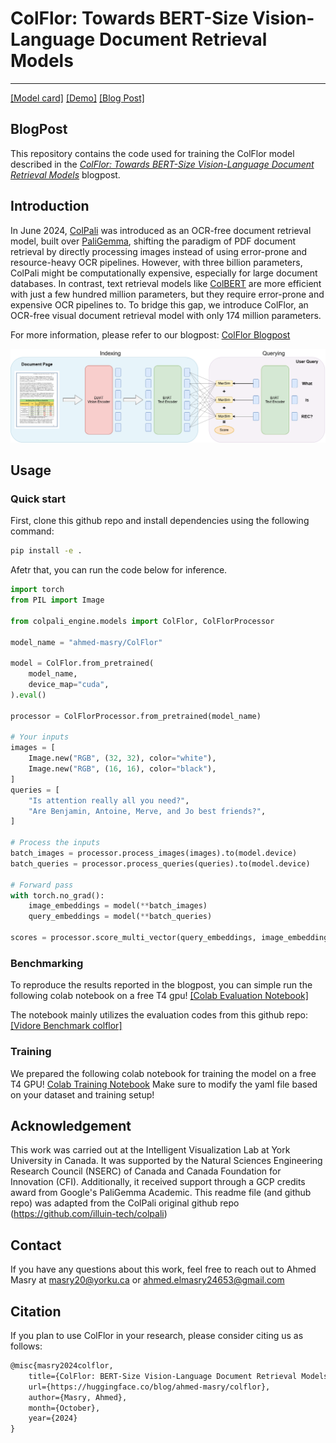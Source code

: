 # ColFlor: Towards BERT-Size Vision-Language Document Retrieval Models
---

[[Model card]](https://huggingface.co/ahmed-masry/ColFlor)
[[Demo]](https://huggingface.co/spaces/ahmed-masry/ColFlor-Demo)
[[Blog Post]](https://huggingface.co/blog/ahmed-masry/colflor)



## BlogPost

This repository contains the code used for training the ColFlor model described in the [*ColFlor: Towards BERT-Size Vision-Language Document Retrieval Models*](https://huggingface.co/blog/ahmed-masry/colflor) blogpost.

## Introduction

In June 2024, [ColPali](https://arxiv.org/abs/2407.01449) was introduced as an OCR-free document retrieval model, built over [PaliGemma](https://arxiv.org/abs/2407.07726), shifting the paradigm of PDF document retrieval by directly processing images instead of using error-prone and resource-heavy OCR pipelines. However, with three billion parameters, ColPali might be computationally expensive, especially for large document databases. In contrast, text retrieval models like [ColBERT](https://arxiv.org/abs/2004.12832) are more efficient with just a few hundred million parameters, but they require error-prone and expensive OCR pipelines to. To bridge this gap, we introduce ColFlor, an OCR-free visual document retrieval model with only 174 million parameters.

For more information, please refer to our blogpost: [ColFlor Blogpost](https://huggingface.co/blog/ahmed-masry/colflor/)

![ColFlor Architecture](assets/colflor_n32.png)

## Usage

### Quick start

First, clone this github repo and install dependencies using the following command: 

```bash
pip install -e .
```

Afetr that, you can run the code below for inference. 

```python
import torch
from PIL import Image

from colpali_engine.models import ColFlor, ColFlorProcessor

model_name = "ahmed-masry/ColFlor"

model = ColFlor.from_pretrained(
    model_name,
    device_map="cuda", 
).eval()

processor = ColFlorProcessor.from_pretrained(model_name)

# Your inputs
images = [
    Image.new("RGB", (32, 32), color="white"),
    Image.new("RGB", (16, 16), color="black"),
]
queries = [
    "Is attention really all you need?",
    "Are Benjamin, Antoine, Merve, and Jo best friends?",
]

# Process the inputs
batch_images = processor.process_images(images).to(model.device)
batch_queries = processor.process_queries(queries).to(model.device)

# Forward pass
with torch.no_grad():
    image_embeddings = model(**batch_images)
    query_embeddings = model(**batch_queries)

scores = processor.score_multi_vector(query_embeddings, image_embeddings)

```

### Benchmarking

To reproduce the results reported in the blogpost, you can simple run the following colab notebook on a free T4 gpu! 
[[Colab Evaluation Notebook]](https://colab.research.google.com/drive/1fvLP5WLKssg9yEtkwVdG5yxMBGhrcjGZ?usp=sharing )

The notebook mainly utilizes the evaluation codes from this github repo: [[Vidore Benchmark colflor]](https://github.com/AhmedMasryKU/vidore-benchmark-colflor)

### Training

We prepared the following colab notebook for training the model on a free T4 GPU! 
[Colab Training Notebook](https://colab.research.google.com/drive/10jj_Hd9JjBNnF-fcezbotrn7XEq5DSX2?usp=sharing)
Make sure to modify the yaml file based on your dataset and training setup!

## Acknowledgement
This work was carried out at the Intelligent Visualization Lab at York University in Canada. It was supported by the Natural Sciences Engineering Research Council (NSERC) of Canada and Canada Foundation for Innovation (CFI). Additionally, it received support through a GCP credits award from Google's PaliGemma Academic. 
This readme file (and github repo) was adapted from the ColPali original github repo (https://github.com/illuin-tech/colpali)

## Contact
If you have any questions about this work, feel free to reach out to Ahmed Masry at masry20@yorku.ca or ahmed.elmasry24653@gmail.com

## Citation
If you plan to use ColFlor in your research, please consider citing us as follows:
```latex
@misc{masry2024colflor,
    title={ColFlor: BERT-Size Vision-Language Document Retrieval Models},
    url={https://huggingface.co/blog/ahmed-masry/colflor},
    author={Masry, Ahmed},
    month={October},
    year={2024}
}
```
